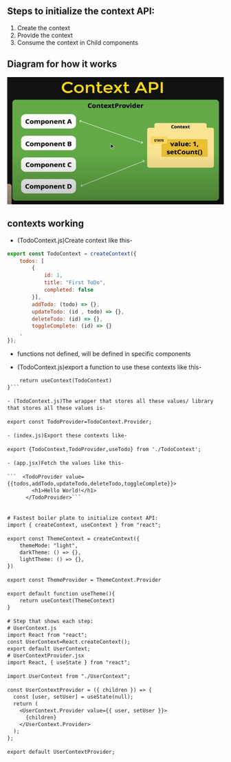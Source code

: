## Steps to initialize the context API:

1. Create the context
2. Provide the context
3. Consume the context in Child components

## Diagram for how it works

![diagram](diagram.png)

## contexts working

- (TodoContext.js)Create context like this-

```js
export const TodoContext = createContext({
    todos: [
        {
            id: 1,
            title: "First ToDo",
            completed: false
        }],
        addTodo: (todo) => {},
        updateTodo: (id , todo) => {},
        deleteTodo: (id) => {},
        toggleComplete: (id) => {}
    ,
});
```

- functions not defined, will be defined in specific components

- (TodoContext.js)export a function to use these contexts like this-

``` export const useTodo = () =>{
    return useContext(TodoContext)
}```

- (TodoContext.js)The wrapper that stores all these values/ library that stores all these values is-

export const TodoProvider=TodoContext.Provider;

- (index.js)Export these contexts like-

export {TodoContext,TodoProvider,useTodo} from './TodoContext';

- (app.jsx)Fetch the values like this-

```  <TodoProvider value={{todos,addTodo,updateTodo,deleteTodo,toggleComplete}}>
        <h1>Hello World!</h1>
      </TodoProvider>```


# Fastest boiler plate to initialize context API:
import { createContext, useContext } from "react";

export const ThemeContext = createContext({
    themeMode: "light",
    darkTheme: () => {},
    lightTheme: () => {},
})

export const ThemeProvider = ThemeContext.Provider

export default function useTheme(){
    return useContext(ThemeContext)
}

# Step that shows each step:
# UserContext.js
import React from "react";
const UserContext=React.createContext();
export default UserContext;
# UserContextProvider.jsx
import React, { useState } from "react";

import UserContext from "./UserContext";

const UserContextProvider = ({ children }) => {
  const [user, setUser] = useState(null);
  return (
    <UserContext.Provider value={{ user, setUser }}>
      {children}
    </UserContext.Provider>
  );
};

export default UserContextProvider;
````
